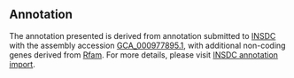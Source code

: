 

Annotation
----------

The annotation presented is derived from annotation submitted to
[INSDC](http://www.insdc.org) with the assembly accession
[GCA\_000977895.1](http://www.ebi.ac.uk/ena/data/view/GCA_000977895.1),
with additional non-coding genes derived from
[Rfam](http://rfam.xfam.org/). For more details, please visit [INSDC
annotation
import](http://ensemblgenomes.org/info/data/insdc_annotation).
